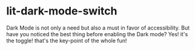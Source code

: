 # lit-dark-mode-switch
Dark Mode is not only a need but also a must in favor of accessibility. But have you noticed the best thing before enabling the Dark mode? Yes! it's the toggle! that's the key-point of the whole fun!
